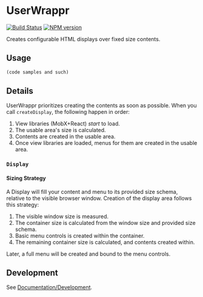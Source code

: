 <!-- {{Top}} -->
# UserWrappr
[![Build Status](https://travis-ci.org/FullScreenShenanigans/UserWrappr.svg?branch=master)](https://travis-ci.org/FullScreenShenanigans/UserWrappr)
[![NPM version](https://badge.fury.io/js/userwrappr.svg)](http://badge.fury.io/js/userwrappr)

Creates configurable HTML displays over fixed size contents.
<!-- {{/Top}} -->

## Usage

```typescript
(code samples and such)
```

## Details

UserWrappr prioritizes creating the contents as soon as possible.
When you call `createDisplay`, the following happen in order:

1. View libraries (MobX+React) _start_ to load.
2. The usable area's size is calculated.
3. Contents are created in the usable area.
4. Once view libraries are loaded, menus for them are created in the usable area.

### `Display`

#### Sizing Strategy

A Display will fill your content and menu to its provided size schema, relative to the visible browser window.
Creation of the display area follows this strategy:

1. The visible window size is measured.
2. The container size is calculated from the window size and provided size schema.
3. Basic menu controls is created within the container.
4. The remaining container size is calculated, and contents created within.

Later, a full menu will be created and bound to the menu controls.

<!-- {{Development}} -->
## Development

See [Documentation/Development](https://github.com/FullScreenShenanigans/Documentation).


<!-- {{/Development}} -->
